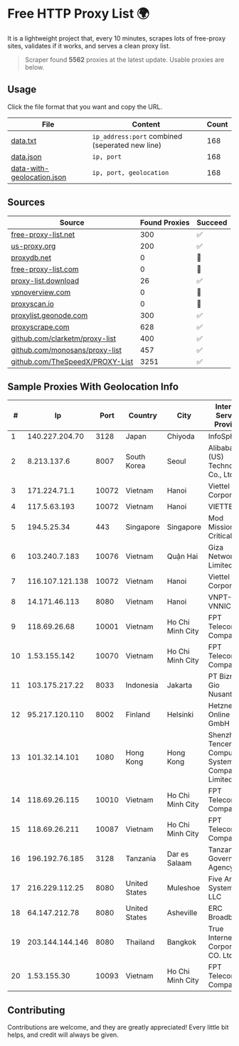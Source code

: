 
# Free HTTP Proxy List 🌍

It is a lightweight project that, every 10 minutes, scrapes lots of free-proxy sites, validates if it works, and serves a clean proxy list.


> Scraper found **5562** proxies at the latest update. Usable proxies are below.

## Usage

Click the file format that you want and copy the URL.


|File|Content|Count|
|----|-------|-----|
|[data.txt](https://raw.githubusercontent.com/themiralay/Proxy-List-World/master/data.txt)|`ip_address:port` combined (seperated new line)|168|
|[data.json](https://raw.githubusercontent.com/themiralay/Proxy-List-World/master/data.json)|`ip, port`|168|
|[data-with-geolocation.json](https://raw.githubusercontent.com/themiralay/Proxy-List-World/master/data-with-geolocation.json)|`ip, port, geolocation`|168|

## Sources

|Source|Found Proxies|Succeed|
|------|-------------|-------|
|[free-proxy-list.net](https://free-proxy-list.net)|300|✅|
|[us-proxy.org](https://www.us-proxy.org)|200|✅|
|[proxydb.net](http://proxydb.net)|0|🚫|
|[free-proxy-list.com](https://free-proxy-list.com/?page=&port=&type%5B%5D=http&type%5B%5D=https&up_time=0&search=Search)|0|🚫|
|[proxy-list.download](https://www.proxy-list.download/HTTP)|26|✅|
|[vpnoverview.com](https://vpnoverview.com/privacy/anonymous-browsing/free-proxy-servers)|0|🚫|
|[proxyscan.io](https://www.proxyscan.io)|0|🚫|
|[proxylist.geonode.com](https://proxylist.geonode.com/api/proxy-list?limit=300&page=1&sort_by=lastChecked&sort_type=desc&protocols=http,https)|300|✅|
|[proxyscrape.com](https://api.proxyscrape.com/v2/?request=displayproxies&protocol=http&timeout=10000&country=all&ssl=all&anonymity=all)|628|✅|
|[github.com/clarketm/proxy-list](https://raw.githubusercontent.com/clarketm/proxy-list/master/proxy-list-raw.txt)|400|✅|
|[github.com/monosans/proxy-list](https://raw.githubusercontent.com/monosans/proxy-list/main/proxies/http.txt)|457|✅|
|[github.com/TheSpeedX/PROXY-List](https://raw.githubusercontent.com/TheSpeedX/PROXY-List/master/http.txt)|3251|✅|


## Sample Proxies With Geolocation Info

|#|Ip|Port|Country|City|Internet Service Provider|
|-|--|----|-------|----|-------------------------|
|1|140.227.204.70|3128|Japan|Chiyoda|InfoSphere|
|2|8.213.137.6|8007|South Korea|Seoul|Alibaba (US) Technology Co., Ltd.|
|3|171.224.71.1|10072|Vietnam|Hanoi|Viettel Corporation|
|4|117.5.63.193|10072|Vietnam|Hanoi|VIETTEL|
|5|194.5.25.34|443|Singapore|Singapore|Mod Mission Critical LLC|
|6|103.240.7.183|10076|Vietnam|Quận Hai|Giza Network Limited|
|7|116.107.121.138|10072|Vietnam|Hanoi|Viettel Corporation|
|8|14.171.46.113|8080|Vietnam|Hanoi|VNPT-VNNIC|
|9|118.69.26.68|10001|Vietnam|Ho Chi Minh City|FPT Telecom Company|
|10|1.53.155.142|10070|Vietnam|Ho Chi Minh City|FPT Telecom Company|
|11|103.175.217.22|8033|Indonesia|Jakarta|PT Biznet Gio Nusantara|
|12|95.217.120.110|8002|Finland|Helsinki|Hetzner Online GmbH|
|13|101.32.14.101|1080|Hong Kong|Hong Kong|Shenzhen Tencent Computer Systems Company Limited|
|14|118.69.26.115|10010|Vietnam|Ho Chi Minh City|FPT Telecom Company|
|15|118.69.26.211|10087|Vietnam|Ho Chi Minh City|FPT Telecom Company|
|16|196.192.76.185|3128|Tanzania|Dar es Salaam|Tanzania e-Government Agency|
|17|216.229.112.25|8080|United States|Muleshoe|Five Area Systems, LLC|
|18|64.147.212.78|8080|United States|Asheville|ERC Broadband|
|19|203.144.144.146|8080|Thailand|Bangkok|True Internet Corporation CO. Ltd.|
|20|1.53.155.30|10093|Vietnam|Ho Chi Minh City|FPT Telecom Company|



## Contributing

Contributions are welcome, and they are greatly appreciated! Every
little bit helps, and credit will always be given.

